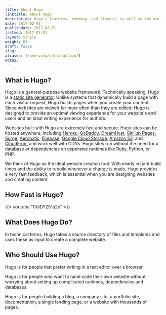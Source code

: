 ```yaml
---
title: About Hugo
linktitle: About Hugo
description: Hugo's features, roadmap, and license, as well as the motivation behind creating Hugo.
date: 2017-02-01
publishdate: 2017-02-01
lastmod: 2017-02-01
layout: single
weight: 01
draft: false
slug:
aliases: [/overview/introduction/]
notes:
---
```


## What is Hugo?

Hugo is a general-purpose website framework. Technically speaking, Hugo is a [static site generator][]. Unlike systems that dynamically build a page with each visitor request, Hugo builds pages when you create your content. Since websites are viewed far more often than they are edited, Hugo is designed to provide an optimal viewing experience for your website's end users and an ideal writing experience for authors.

Websites built with Hugo are extremely fast and secure. Hugo sites can be hosted anywhere, including [Heroku][], [GoDaddy][], [DreamHost][], [GitHub Pages][], [Surge][], [Aerobatic][], [Firebase][], [Google Cloud Storage][], [Amazon S3][], and [CloudFront][] and work well with CDNs. Hugo sites run without the need for a database or dependencies on expensive runtimes like Ruby, Python, or PHP.

We think of Hugo as the ideal website creation tool. With nearly instant build times and the ability to rebuild whenever a change is made, Hugo provides a very fast feedback, which is essential when you are designing websites and creating content.

## How Fast is Hugo?

{{< youtube "CdiDYZ51a2o" >}}


## What Does Hugo Do?

In technical terms, Hugo takes a source directory of files and templates and uses these as input to create a complete website.

## Who Should Use Hugo?

Hugo is for people that prefer writing in a text editor over a browser.

Hugo is for people who want to hand code their own website without worrying about setting up complicated runtimes, dependencies and databases.

Hugo is for people building a blog, a company site, a portfolio site, documentation, a single landing page, or a website with thousands of pages.

[Aerobatic]: https://www.aerobatic.com/
[Amazon S3]: http://aws.amazon.com/s3/
[CloudFront]: http://aws.amazon.com/cloudfront/ "Amazon CloudFront"
[DreamHost]: http://www.dreamhost.com/
[Firebase]: https://firebase.google.com/docs/hosting/ "Firebase static hosting"
[GitHub Pages]: https://pages.github.com/
[GitLab]: https://about.gitlab.com
[GoDaddy]: https://www.godaddy.com/ "Godaddy.com Hosting"
[Google Cloud Storage]: http://cloud.google.com/storage/
[Heroku]: https://www.heroku.com/
[Jekyll]: http://jekyllrb.com/
[Middleman]: https://middlemanapp.com/
[Nanoc]: http://nanoc.ws/
[static site generator]: /about-hugo/benefits-of-static/
[Surge]: https://surge.sh